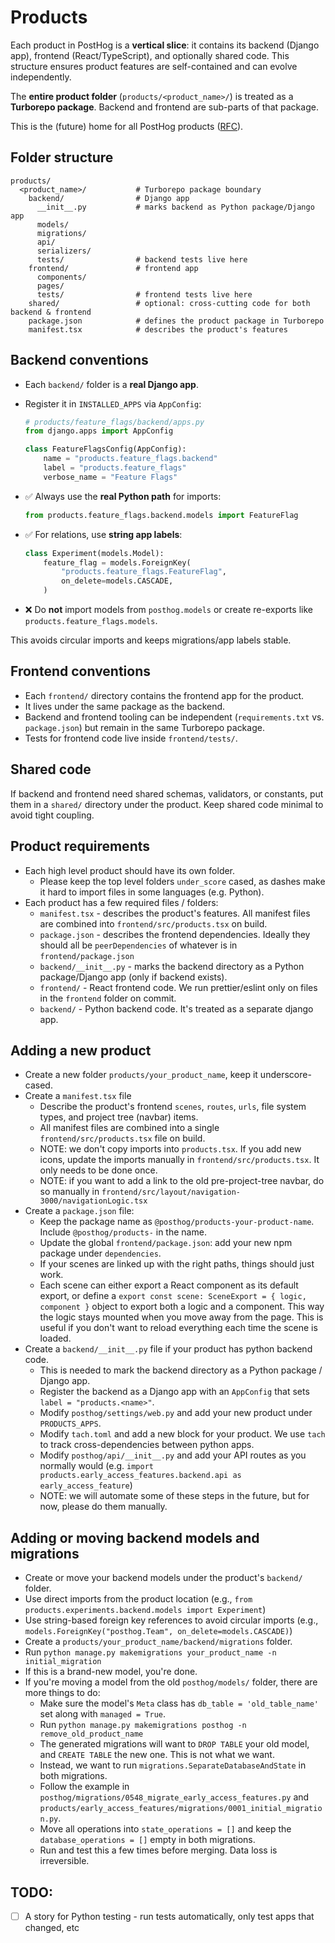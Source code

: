 # Products

Each product in PostHog is a **vertical slice**: it contains its backend (Django app), frontend (React/TypeScript), and optionally shared code.
This structure ensures product features are self-contained and can evolve independently.

The **entire product folder** (`products/<product_name>/`) is treated as a **Turborepo package**.
Backend and frontend are sub-parts of that package.

This is the (future) home for all PostHog products ([RFC](https://github.com/PostHog/product-internal/pull/703)).

## Folder structure

```
products/
  <product_name>/           # Turborepo package boundary
    backend/                # Django app
      __init__.py           # marks backend as Python package/Django app
      models/
      migrations/
      api/
      serializers/
      tests/                # backend tests live here
    frontend/               # frontend app
      components/
      pages/
      tests/                # frontend tests live here
    shared/                 # optional: cross-cutting code for both backend & frontend
    package.json            # defines the product package in Turborepo
    manifest.tsx            # describes the product's features
```

## Backend conventions

* Each `backend/` folder is a **real Django app**.

* Register it in `INSTALLED_APPS` via `AppConfig`:

  ```python
  # products/feature_flags/backend/apps.py
  from django.apps import AppConfig

  class FeatureFlagsConfig(AppConfig):
      name = "products.feature_flags.backend"
      label = "products.feature_flags"
      verbose_name = "Feature Flags"
  ```

* ✅ Always use the **real Python path** for imports:

  ```python
  from products.feature_flags.backend.models import FeatureFlag
  ```

* ✅ For relations, use **string app labels**:

  ```python
  class Experiment(models.Model):
      feature_flag = models.ForeignKey(
          "products.feature_flags.FeatureFlag",
          on_delete=models.CASCADE,
      )
  ```

* ❌ Do **not** import models from `posthog.models` or create re-exports like `products.feature_flags.models`.

This avoids circular imports and keeps migrations/app labels stable.

## Frontend conventions

* Each `frontend/` directory contains the frontend app for the product.
* It lives under the same package as the backend.
* Backend and frontend tooling can be independent (`requirements.txt` vs. `package.json`) but remain in the same Turborepo package.
* Tests for frontend code live inside `frontend/tests/`.

## Shared code

If backend and frontend need shared schemas, validators, or constants, put them in a `shared/` directory under the product.
Keep shared code minimal to avoid tight coupling.

## Product requirements

- Each high level product should have its own folder.
    - Please keep the top level folders `under_score` cased, as dashes make it hard to import files in some languages (e.g. Python).
- Each product has a few required files / folders:
    - `manifest.tsx` - describes the product's features. All manifest files are combined into `frontend/src/products.tsx` on build.
    - `package.json` - describes the frontend dependencies. Ideally they should all be `peerDependencies` of whatever is in `frontend/package.json`
    - `backend/__init__.py` - marks the backend directory as a Python package/Django app (only if backend exists).
    - `frontend/` - React frontend code. We run prettier/eslint only on files in the `frontend` folder on commit.
    - `backend/` - Python backend code. It's treated as a separate django app.

## Adding a new product

- Create a new folder `products/your_product_name`, keep it underscore-cased.
- Create a `manifest.tsx` file
    - Describe the product's frontend `scenes`, `routes`, `urls`, file system types, and project tree (navbar) items.
    - All manifest files are combined into a single `frontend/src/products.tsx` file on build.
    - NOTE: we don't copy imports into `products.tsx`. If you add new icons, update the imports manually in `frontend/src/products.tsx`. It only needs to be done once.
    - NOTE: if you want to add a link to the old pre-project-tree navbar, do so manually in `frontend/src/layout/navigation-3000/navigationLogic.tsx`
- Create a `package.json` file:
    - Keep the package name as `@posthog/products-your-product-name`. Include `@posthog/products-` in the name.
    - Update the global `frontend/package.json`: add your new npm package under `dependencies`.
    - If your scenes are linked up with the right paths, things should just work.
    - Each scene can either export a React component as its default export, or define a `export const scene: SceneExport = { logic, component }` object to export both a logic and a component. This way the logic stays mounted when you move away from the page. This is useful if you don't want to reload everything each time the scene is loaded.
- Create a `backend/__init__.py` file if your product has python backend code.
    - This is needed to mark the backend directory as a Python package / Django app.
    - Register the backend as a Django app with an `AppConfig` that sets `label = "products.<name>"`.
    - Modify `posthog/settings/web.py` and add your new product under `PRODUCTS_APPS`.
    - Modify `tach.toml` and add a new block for your product. We use `tach` to track cross-dependencies between python apps.
    - Modify `posthog/api/__init__.py` and add your API routes as you normally would (e.g. `import products.early_access_features.backend.api as early_access_feature`)
    - NOTE: we will automate some of these steps in the future, but for now, please do them manually.

## Adding or moving backend models and migrations

- Create or move your backend models under the product's `backend/` folder.
- Use direct imports from the product location (e.g., `from products.experiments.backend.models import Experiment`)
- Use string-based foreign key references to avoid circular imports (e.g., `models.ForeignKey("posthog.Team", on_delete=models.CASCADE)`)
- Create a `products/your_product_name/backend/migrations` folder.
- Run `python manage.py makemigrations your_product_name -n initial_migration`
- If this is a brand-new model, you're done.
- If you're moving a model from the old `posthog/models/` folder, there are more things to do:
    - Make sure the model's `Meta` class has `db_table = 'old_table_name'` set along with `managed = True`.
    - Run `python manage.py makemigrations posthog -n remove_old_product_name`
    - The generated migrations will want to `DROP TABLE` your old model, and `CREATE TABLE` the new one. This is not what we want.
    - Instead, we want to run `migrations.SeparateDatabaseAndState` in both migrations.
    - Follow the example in `posthog/migrations/0548_migrate_early_access_features.py` and `products/early_access_features/migrations/0001_initial_migration.py`.
    - Move all operations into `state_operations = []` and keep the `database_operations = []` empty in both migrations.
    - Run and test this a few times before merging. Data loss is irreversible.


## TODO:

- [ ] A story for Python testing - run tests automatically, only test apps that changed, etc